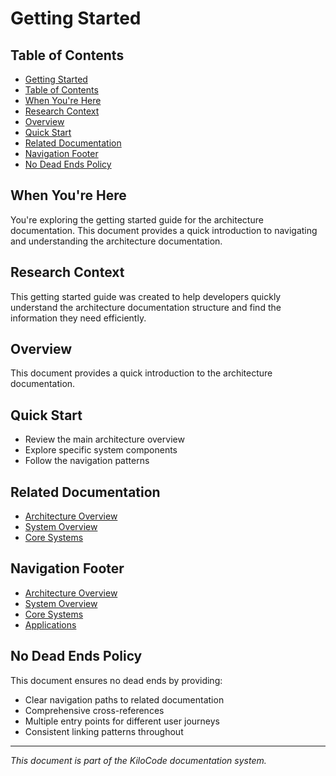 # Getting Started

## Table of Contents

* [Getting Started](#getting-started)
* [Table of Contents](#table-of-contents)
* [When You're Here](#when-youre-here)
* [Research Context](#research-context)
* [Overview](#overview)
* [Quick Start](#quick-start)
* [Related Documentation](#related-documentation)
* [Navigation Footer](#navigation-footer)
* [No Dead Ends Policy](#no-dead-ends-policy)

## When You're Here

You're exploring the getting started guide for the architecture documentation. This document provides a quick introduction to navigating and understanding the architecture documentation.

## Research Context

This getting started guide was created to help developers quickly understand the architecture documentation structure and find the information they need efficiently.

## Overview
This document provides a quick introduction to the architecture documentation.

## Quick Start
- Review the main architecture overview
- Explore specific system components
- Follow the navigation patterns

## Related Documentation
- [Architecture Overview](../ARCHITECTURE_OVERVIEW.md)
- [System Overview](../SYSTEM_OVERVIEW.md)
- [Core Systems](../CORE_SYSTEMS.md)

## Navigation Footer

- [Architecture Overview](../ARCHITECTURE_OVERVIEW.md)
- [System Overview](../SYSTEM_OVERVIEW.md)
- [Core Systems](../CORE_SYSTEMS.md)
- [Applications](../APPLICATIONS.md)

## No Dead Ends Policy

This document ensures no dead ends by providing:
- Clear navigation paths to related documentation
- Comprehensive cross-references
- Multiple entry points for different user journeys
- Consistent linking patterns throughout

---
*This document is part of the KiloCode documentation system.*
